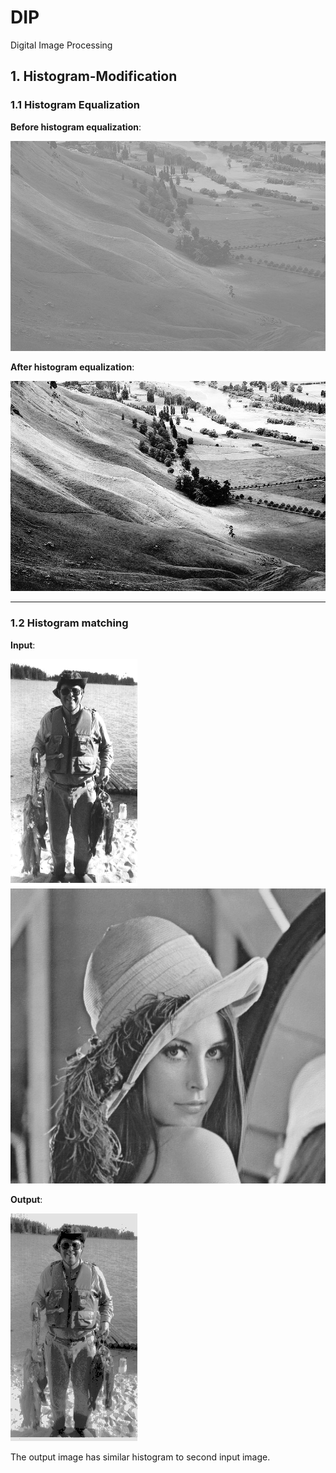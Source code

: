 # DIP

Digital Image Processing

## 1. Histogram-Modification

### 1.1 Histogram Equalization

**Before histogram equalization**:

![](./Histogram-Modification/images/test.jpg)

**After histogram equalization**:

![](./Histogram-Modification/images/test_hist.jpg)

---


### 1.2 Histogram matching

**Input**:

![](./Histogram-Modification/images/EightAM.png)
![](./Histogram-Modification/images/LENA.png)

**Output**:

![](./Histogram-Modification/images/EightAM-Mathcing.png)

The output image has similar histogram to second input image.